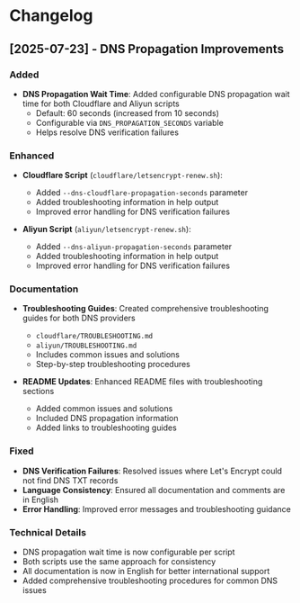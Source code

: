 # Changelog

## [2025-07-23] - DNS Propagation Improvements

### Added
- **DNS Propagation Wait Time**: Added configurable DNS propagation wait time for both Cloudflare and Aliyun scripts
  - Default: 60 seconds (increased from 10 seconds)
  - Configurable via `DNS_PROPAGATION_SECONDS` variable
  - Helps resolve DNS verification failures

### Enhanced
- **Cloudflare Script** (`cloudflare/letsencrypt-renew.sh`):
  - Added `--dns-cloudflare-propagation-seconds` parameter
  - Added troubleshooting information in help output
  - Improved error handling for DNS verification failures

- **Aliyun Script** (`aliyun/letsencrypt-renew.sh`):
  - Added `--dns-aliyun-propagation-seconds` parameter
  - Added troubleshooting information in help output
  - Improved error handling for DNS verification failures

### Documentation
- **Troubleshooting Guides**: Created comprehensive troubleshooting guides for both DNS providers
  - `cloudflare/TROUBLESHOOTING.md`
  - `aliyun/TROUBLESHOOTING.md`
  - Includes common issues and solutions
  - Step-by-step troubleshooting procedures

- **README Updates**: Enhanced README files with troubleshooting sections
  - Added common issues and solutions
  - Included DNS propagation information
  - Added links to troubleshooting guides

### Fixed
- **DNS Verification Failures**: Resolved issues where Let's Encrypt could not find DNS TXT records
- **Language Consistency**: Ensured all documentation and comments are in English
- **Error Handling**: Improved error messages and troubleshooting guidance

### Technical Details
- DNS propagation wait time is now configurable per script
- Both scripts use the same approach for consistency
- All documentation is now in English for better international support
- Added comprehensive troubleshooting procedures for common DNS issues 